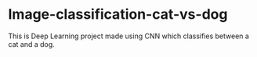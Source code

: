 # Image-classification-cat-vs-dog
This is Deep Learning project made using CNN which classifies between a cat and a dog.
